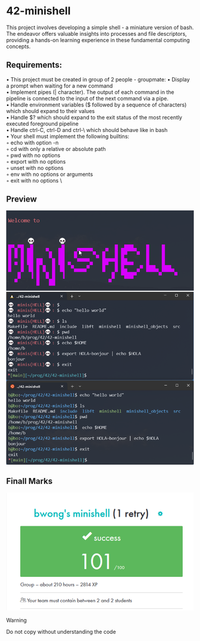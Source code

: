 # 42-minishell

This project involves developing a simple shell - a miniature version of bash. The endeavor offers valuable insights into processes and file descriptors, providing a hands-on learning experience in these fundamental computing concepts.

## Requirements:

• This project must be created in group of 2 people - groupmate:
• Display a prompt when waiting for a new command \
• Implement pipes (| character). The output of each command in the pipeline is connected to the input of the next command via a pipe. \
• Handle environment variables ($ followed by a sequence of characters) which
should expand to their values \
• Handle $? which should expand to the exit status of the most recently executed
foreground pipeline \
• Handle ctrl-C, ctrl-D and ctrl-\ which should behave like in bash \
• Your shell must implement the following builtins:\
    ◦ echo with option -n \
    ◦ cd with only a relative or absolute path \
    ◦ pwd with no options \
    ◦ export with no options \
    ◦ unset with no options \
    ◦ env with no options or arguments \
    ◦ exit with no options \

## Preview

![alt text](minishell_01.png)
![alt text](minishell_02.png)

## Finall Marks

![alt text](minishell_marks.png)

> [!WARNING]
> Do not copy without understanding the code
